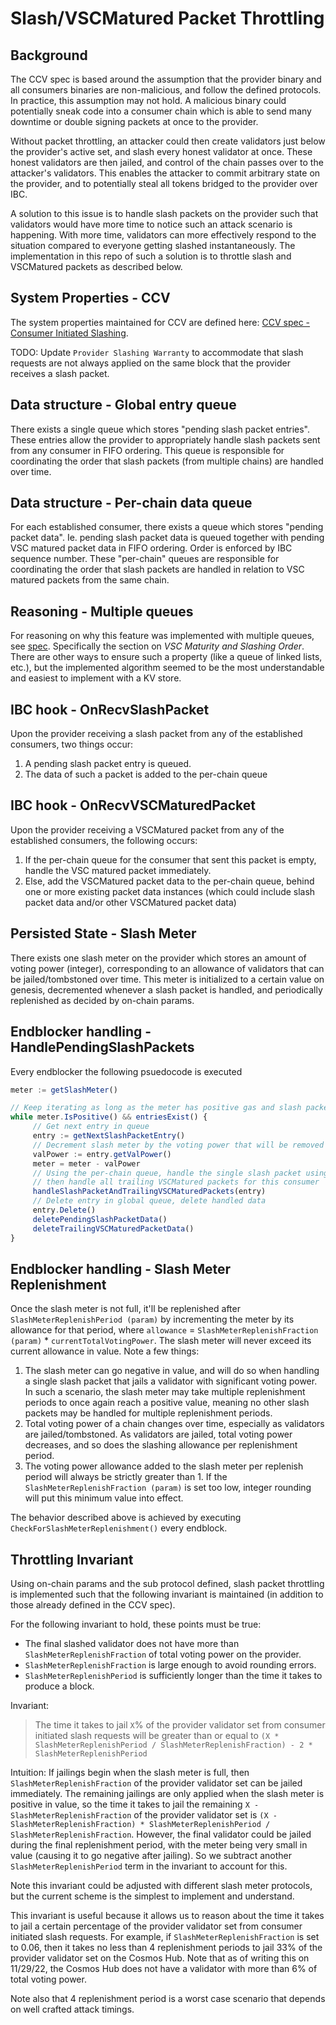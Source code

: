 # Slash/VSCMatured Packet Throttling

## Background

The CCV spec is based around the assumption that the provider binary and all consumers binaries are non-malicious, and follow the defined protocols. In practice, this assumption may not hold. A malicious binary could potentially sneak code into a consumer chain which is able to send many downtime or double signing packets at once to the provider.

Without packet throttling, an attacker could then create validators just below the provider's active set, and slash every honest validator at once. These honest validators are then jailed, and control of the chain passes over to the attacker's validators. This enables the attacker to commit arbitrary state on the provider, and to potentially steal all tokens bridged to the provider over IBC.

A solution to this issue is to handle slash packets on the provider such that validators would have more time to notice such an attack scenario is happening. With more time, validators can more effectively respond to the situation compared to everyone getting slashed instantaneously. The implementation in this repo of such a solution is to throttle slash and VSCMatured packets as described below.

## System Properties - CCV

The system properties maintained for CCV are defined here: [CCV spec - Consumer Initiated Slashing](https://github.com/cosmos/ibc/blob/main/spec/app/ics-028-cross-chain-validation/system_model_and_properties.md#consumer-initiated-slashing).

TODO: Update `Provider Slashing Warranty` to accommodate that slash requests are not always applied on the same block that the provider receives a slash packet.

## Data structure - Global entry queue

There exists a single queue which stores "pending slash packet entries". These entries allow the provider to appropriately handle slash packets sent from any consumer in FIFO ordering. This queue is responsible for coordinating the order that slash packets (from multiple chains) are handled over time.

## Data structure - Per-chain data queue

For each established consumer, there exists a queue which stores "pending packet data". Ie. pending slash packet data is queued together with pending VSC matured packet data in FIFO ordering. Order is enforced by IBC sequence number. These "per-chain" queues are responsible for coordinating the order that slash packets are handled in relation to VSC matured packets from the same chain.

## Reasoning - Multiple queues

For reasoning on why this feature was implemented with multiple queues, see [spec](https://github.com/cosmos/ibc/blob/main/spec/app/ics-028-cross-chain-validation/system_model_and_properties.md#consumer-initiated-slashing). Specifically the section on _VSC Maturity and Slashing Order_. There are other ways to ensure such a property (like a queue of linked lists, etc.), but the implemented algorithm seemed to be the most understandable and easiest to implement with a KV store.

## IBC hook - OnRecvSlashPacket

Upon the provider receiving a slash packet from any of the established consumers, two things occur:

1. A pending slash packet entry is queued.
2. The data of such a packet is added to the per-chain queue

## IBC hook - OnRecvVSCMaturedPacket

Upon the provider receiving a VSCMatured packet from any of the established consumers, the following occurs:

1. If the per-chain queue for the consumer that sent this packet is empty, handle the VSC matured packet immediately.
2. Else, add the VSCMatured packet data to the per-chain queue, behind one or more existing packet data instances (which could include slash packet data and/or other VSCMatured packet data)

## Persisted State - Slash Meter

There exists one slash meter on the provider which stores an amount of voting power (integer), corresponding to an allowance of validators that can be jailed/tombstoned over time. This meter is initialized to a certain value on genesis, decremented whenever a slash packet is handled, and periodically replenished as decided by on-chain params.

## Endblocker handling - HandlePendingSlashPackets

Every endblocker the following psuedocode is executed

```typescript
meter := getSlashMeter()

// Keep iterating as long as the meter has positive gas and slash packet entries exist 
while meter.IsPositive() && entriesExist() {
     // Get next entry in queue
     entry := getNextSlashPacketEntry()
     // Decrement slash meter by the voting power that will be removed from the valset from handling this slash packet
     valPower := entry.getValPower()
     meter = meter - valPower
     // Using the per-chain queue, handle the single slash packet using its queued data,
     // then handle all trailing VSCMatured packets for this consumer
     handleSlashPacketAndTrailingVSCMaturedPackets(entry)
     // Delete entry in global queue, delete handled data
     entry.Delete()
     deletePendingSlashPacketData()
     deleteTrailingVSCMaturedPacketData()
}
```

## Endblocker handling - Slash Meter Replenishment

Once the slash meter is not full, it'll be replenished after `SlashMeterReplenishPeriod (param)` by incrementing the meter by its allowance for that period, where `allowance` = `SlashMeterReplenishFraction (param)` * `currentTotalVotingPower`. The slash meter will never exceed its current allowance in value. Note a few things:

1. The slash meter can go negative in value, and will do so when handling a single slash packet that jails a validator with significant voting power. In such a scenario, the slash meter may take multiple replenishment periods to once again reach a positive value, meaning no other slash packets may be handled for multiple replenishment periods.
2. Total voting power of a chain changes over time, especially as validators are jailed/tombstoned. As validators are jailed, total voting power decreases, and so does the slashing allowance per replenishment period.
3. The voting power allowance added to the slash meter per replenish period will always be strictly greater than 1. If the `SlashMeterReplenishFraction (param)` is set too low, integer rounding will put this minimum value into effect.

The behavior described above is achieved by executing `CheckForSlashMeterReplenishment()` every endblock.

## Throttling Invariant

Using on-chain params and the sub protocol defined, slash packet throttling is implemented such that the following invariant is maintained (in addition to those already defined in the CCV spec).

For the following invariant to hold, these points must be true:

- The final slashed validator does not have more than `SlashMeterReplenishFraction` of total voting power on the provider.
- `SlashMeterReplenishFraction` is large enough to avoid rounding errors.
- `SlashMeterReplenishPeriod` is sufficiently longer than the time it takes to produce a block.

Invariant:

> The time it takes to jail `X`% of the provider validator set from consumer initiated slash requests will be greater than or equal to `(X * SlashMeterReplenishPeriod / SlashMeterReplenishFraction) - 2 * SlashMeterReplenishPeriod`

Intuition: If jailings begin when the slash meter is full, then `SlashMeterReplenishFraction` of the provider validator set can be jailed immediately. The remaining jailings are only applied when the slash meter is positive in value, so the time it takes to jail the remaining `X - SlashMeterReplenishFraction` of the provider validator set is `(X - SlashMeterReplenishFraction) * SlashMeterReplenishPeriod / SlashMeterReplenishFraction`. However, the final validator could be jailed during the final replenishment period, with the meter being very small in value (causing it to go negative after jailing). So we subtract another `SlashMeterReplenishPeriod` term in the invariant to account for this.

Note this invariant could be adjusted with different slash meter protocols, but the current scheme is the simplest to implement and understand.

This invariant is useful because it allows us to reason about the time it takes to jail a certain percentage of the provider validator set from consumer initiated slash requests. For example, if `SlashMeterReplenishFraction` is set to 0.06, then it takes no less than 4 replenishment periods to jail 33% of the provider validator set on the Cosmos Hub. Note that as of writing this on 11/29/22, the Cosmos Hub does not have a validator with more than 6% of total voting power.

Note also that 4 replenishment period is a worst case scenario that depends on well crafted attack timings.
